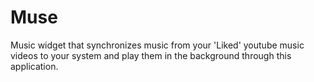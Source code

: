 # Muse
Music widget that synchronizes music from your 'Liked' youtube music videos to your system and play them in the background through this application.
